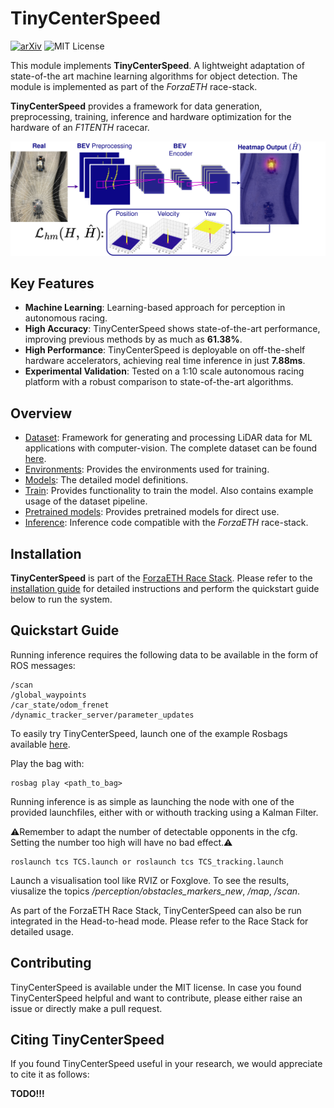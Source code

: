 # TinyCenterSpeed
[![arXiv](https://img.shields.io/badge/arXiv-xxxx.xxxxx-b31b1b.svg)](https://arxiv.org/abs/xxxx.xxxxx)
![MIT License](https://img.shields.io/badge/license-MIT-blue.svg)


This module implements __TinyCenterSpeed__. A lightweight adaptation of state-of-the art machine learning algorithms for object detection. The module is implemented as part of the *ForzaETH* race-stack. 

__TinyCenterSpeed__ provides a framework for data generation, preprocessing, training, inference and hardware optimization for the hardware of an *F1TENTH* racecar.

<img src="./images/imageabstract.png"> 

## Key Features
- __Machine Learning__: Learning-based approach for perception in autonomous racing.
- __High Accuracy__: TinyCenterSpeed shows state-of-the-art performance, improving previous methods by as much as __61.38%__.
- __High Performance__: TinyCenterSpeed is deployable on off-the-shelf hardware accelerators, achieving real time inference in just __7.88ms__.
- __Experimental Validation__: Tested on a 1:10 scale autonomous racing platform with a robust comparison to state-of-the-art algorithms.

## Overview
* [Dataset](./dataset/): Framework for generating and processing LiDAR data for ML applications with computer-vision. The complete dataset can be found [here](https://drive.google.com/drive/folders/1J7F0DwQHq2D1mbMrkqY8PqFb8sGw4_mQ?usp=drive_link).
* [Environments](./environments/): Provides the environments used for training.
* [Models](./src/models/): The detailed model definitions.
* [Train](./src/train/): Provides functionality to train the model. Also contains example usage of the dataset pipeline.
* [Pretrained models](./src/trained_models/): Provides pretrained models for direct use.
* [Inference](./src/): Inference code compatible with the *ForzaETH* race-stack.

## Installation
__TinyCenterSpeed__ is part of the [ForzaETH Race Stack](https://github.com/ForzaETH/race_stack). Please refer to the [installation guide](https://github.com/ForzaETH/race_stack/blob/main/INSTALLATION.md) for detailed instructions and perform the quickstart guide below to run the system.

## Quickstart Guide

Running inference requires the following data to be available in the form of ROS messages:

```
/scan
/global_waypoints
/car_state/odom_frenet
/dynamic_tracker_server/parameter_updates
```
To easily try TinyCenterSpeed, launch one of the example Rosbags available [here](https://drive.google.com/drive/folders/1hZCZDIbE9WW18jJVNv3GZEZ9zcEqLSpz?usp=drive_link).

Play the bag with:

```
rosbag play <path_to_bag>
```

Running inference is as simple as launching the node with one of the provided launchfiles, either with or withouth tracking using a Kalman Filter.

⚠️Remember to adapt the number of detectable opponents in the cfg. Setting the number too high will have no bad effect.⚠️

```
roslaunch tcs TCS.launch or roslaunch tcs TCS_tracking.launch
```
Launch a visualisation tool like RVIZ or Foxglove. To see the results, viusalize the topics */perception/obstacles_markers_new*, */map*, */scan*.

As part of the ForzaETH Race Stack, TinyCenterSpeed can also be run integrated in the Head-to-head mode.
Please refer to the Race Stack for detailed usage. 

## Contributing
TinyCenterSpeed is available under the MIT license.
In case you found TinyCenterSpeed helpful and want to contribute, please either raise an issue or directly make a pull request.

## Citing TinyCenterSpeed
If you found TinyCenterSpeed useful in your research, we would appreciate to cite it as follows:

__TODO!!!__
